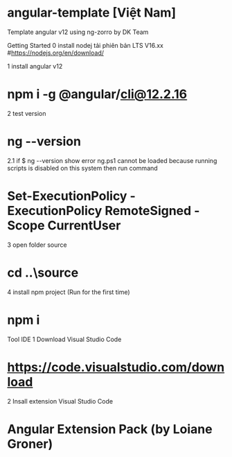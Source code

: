 # angular-template [Việt Nam]
Template angular v12 using ng-zorro by DK Team 

Getting Started
0 install nodej tải phiên bản LTS V16.xx
#https://nodejs.org/en/download/

1 install angular v12 
# npm i -g @angular/cli@12.2.16
2 test version
# ng --version
2.1 if $ ng --version show error ng.ps1 cannot be loaded because running scripts is disabled on this system then run command
# Set-ExecutionPolicy -ExecutionPolicy RemoteSigned -Scope CurrentUser
3 open folder source
# cd ..\source
4 install npm project (Run for the first time)
# npm i

Tool IDE
1 Download Visual Studio Code
# https://code.visualstudio.com/download
2 Insall extension Visual Studio Code
# Angular Extension Pack (by Loiane Groner)
